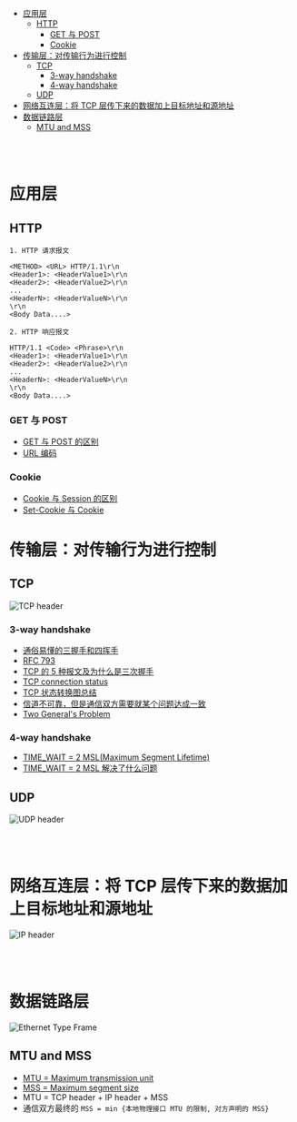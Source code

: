 - [应用层](#应用层)
  - [HTTP](#http)
    - [GET 与 POST](#get-与-post)
    - [Cookie](#cookie)
- [传输层：对传输行为进行控制](#传输层对传输行为进行控制)
  - [TCP](#tcp)
    - [3-way handshake](#3-way-handshake)
    - [4-way handshake](#4-way-handshake)
  - [UDP](#udp)
- [网络互连层：将 TCP 层传下来的数据加上目标地址和源地址](#网络互连层将-tcp-层传下来的数据加上目标地址和源地址)
- [数据链路层](#数据链路层)
  - [MTU and MSS](#mtu-and-mss)


</br></br>


# 应用层
## HTTP
```
1. HTTP 请求报文

<METHOD> <URL> HTTP/1.1\r\n
<Header1>: <HeaderValue1>\r\n
<Header2>: <HeaderValue2>\r\n
...
<HeaderN>: <HeaderValueN>\r\n
\r\n
<Body Data....>

2. HTTP 响应报文

HTTP/1.1 <Code> <Phrase>\r\n
<Header1>: <HeaderValue1>\r\n
<Header2>: <HeaderValue2>\r\n
...
<HeaderN>: <HeaderValueN>\r\n
\r\n
<Body Data....>
```
### GET 与 POST
- [GET 与 POST 的区别](https://www.zhihu.com/question/28586791/answer/767316172)
- [URL 编码](http://www.ruanyifeng.com/blog/2010/02/url_encoding.html)

### Cookie
- [Cookie 与 Session 的区别](https://www.zhihu.com/question/19786827/answer/84540780)
- [Set-Cookie 与 Cookie](https://stackoverflow.com/questions/38485028/what-is-the-difference-between-set-cookie-and-cookie)

# 传输层：对传输行为进行控制
## TCP
![TCP header](https://upload.wikimedia.org/wikipedia/commons/d/da/TCP_header.png)
### 3-way handshake
- [通俗易懂的三握手和四挥手](https://mp.weixin.qq.com/s/u56NcMs68sgi6uDpzJ61yw)
- [RFC 793](https://www.ietf.org/rfc/rfc793.txt)
- [TCP 的 5 种报文及为什么是三次握手](https://mp.weixin.qq.com/s/NIjxgx4NPn7FC4PfkHBAAQ)
- [TCP connection status](https://www.ibm.com/docs/en/zos/2.1.0?topic=SSLTBW_2.1.0/com.ibm.zos.v2r1.halu101/constatus.htm)
- [TCP 状态转换图总结](https://zhuanlan.zhihu.com/p/78540103)
- [信道不可靠，但是通信双方需要就某个问题达成一致](https://groups.google.com/g/pongba/c/kF6O7-MFxM0/m/5S7zIJ4yqKUJ)
- [Two General's Problem](https://en.wikipedia.org/wiki/Two_Generals%27_Problem)
### 4-way handshake 
- [TIME_WAIT = 2 MSL(Maximum Segment Lifetime)](https://www.zhihu.com/question/67013338/answer/2005038284)
- [TIME_WAIT = 2 MSL 解决了什么问题](https://cloud.tencent.com/developer/article/1450264)

## UDP
![UDP header](https://upload.wikimedia.org/wikipedia/commons/0/0c/UDP_header.png)


</br></br>


# 网络互连层：将 TCP 层传下来的数据加上目标地址和源地址
![IP header](https://upload.wikimedia.org/wikipedia/commons/thumb/6/60/IPv4_Packet-en.svg/1280px-IPv4_Packet-en.svg.png)


</br></br>


# 数据链路层
![Ethernet Type Frame](https://upload.wikimedia.org/wikipedia/commons/thumb/1/13/Ethernet_Type_II_Frame_format.svg/1280px-Ethernet_Type_II_Frame_format.svg.png)
## MTU and MSS
- [MTU = Maximum transmission unit](https://developer.aliyun.com/article/222535)
- [MSS = Maximum segment size](https://www.zhihu.com/question/48454744/answer/110946313)
- MTU = TCP header + IP header + MSS
- 通信双方最终的 `MSS = min {本地物理接口 MTU 的限制, 对方声明的 MSS}`
